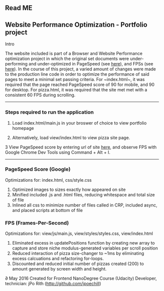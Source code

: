 ## Read ME

## Website Performance Optimization - Portfolio project

Intro

The website included is part of a Browser and Website Performance optimization project in which the original set documents were under-performing and under-optimized in PageSpeed (see [here](https://developers.google.com/speed/pagespeed/)), and FPSs (see [here](https://developers.google.com/web/fundamentals/performance/rendering/?hl=en)). In the course of this project, a varied amount of changes were made to the production line code in order to optimize the performance of said pages to meet a minimal set passing criteria. For ~index.html~, it was required that the page reached PageSpeed score of 90 for mobile, and 90 for desktop. For pizza.html, it was required that the site met met with a consistent 60 FPS during scrolling.

-------------------------------

### Steps required to run the application

1. Load index.html/main.js in your broswer of choice to view portfolio homepage

2. Alternatively, load view/index.html to view pizza site page.

3 View PageSpeed score by entering url of site [here](https://developers.google.com/speed/pagespeed/), and observe FPS with Google Chrome Dev Tools using Command + Alt + I.

-------------------------------

### PageSpeed Score (Google)

Optimizations for: index.html, css/style.css

1. Optimized images to sizes exactly how appeared on site
2. Minified included .js and .html files, reducing whitespace and total size of file
3. Inlined all css to minimize number of files called in CRP, included async, and placed scripts at bottom of file

### FPS (Frames-Per-Second)

Optimizations for: view/js/main.js, view/styles/styles.css, view/index.html

1. Eliminated excess in updatePositions function by creating new array to capture and store niche modulus-generated variables per scroll position
2. Reduced interaction of pizza size-changer to ~1ms by eliminating excess calcuations and refactoring for-loops.
3. Discounted and reduced initial number of pizzas created (200) to amount generated by screen width and height.

∂ May 2016
Created for Frontend NanoDegree Course (Udacity)
Developer, technician: jPo Rith (http://github.com/jpoechill)


